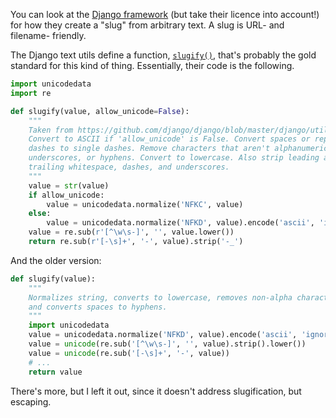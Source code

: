 You can look at the [Django framework][1] (but take their licence into account!) for how they create a "slug" from arbitrary text.  A slug is URL- and filename- friendly.

The Django text utils define a function, [`slugify()`][2], that's probably the gold standard for this kind of thing. Essentially, their code is the following.

```python
import unicodedata
import re

def slugify(value, allow_unicode=False):
    """
    Taken from https://github.com/django/django/blob/master/django/utils/text.py
    Convert to ASCII if 'allow_unicode' is False. Convert spaces or repeated
    dashes to single dashes. Remove characters that aren't alphanumerics,
    underscores, or hyphens. Convert to lowercase. Also strip leading and
    trailing whitespace, dashes, and underscores.
    """
    value = str(value)
    if allow_unicode:
        value = unicodedata.normalize('NFKC', value)
    else:
        value = unicodedata.normalize('NFKD', value).encode('ascii', 'ignore').decode('ascii')
    value = re.sub(r'[^\w\s-]', '', value.lower())
    return re.sub(r'[-\s]+', '-', value).strip('-_')
```

And the older version:

```python
def slugify(value):
    """
    Normalizes string, converts to lowercase, removes non-alpha characters,
    and converts spaces to hyphens.
    """
    import unicodedata
    value = unicodedata.normalize('NFKD', value).encode('ascii', 'ignore')
    value = unicode(re.sub('[^\w\s-]', '', value).strip().lower())
    value = unicode(re.sub('[-\s]+', '-', value))
    # ...
    return value
```

There's more, but I left it out, since it doesn't address slugification, but escaping.


  [1]: http://www.djangoproject.com
  [2]: https://docs.djangoproject.com/en/4.0/ref/utils/#django.utils.text.slugify